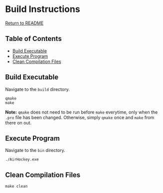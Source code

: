 # Build Instructions
[Return to README](README.md)  

## Table of Contents
+ [Build Executable](#build-executable)
+ [Execute Program](#execute-program)
+ [Clean Compilation Files](#clean-compilation-files)  

## Build Executable
Navigate to the `build` directory.
```
qmake
make
```  
**Note:** `qmake` does not need to be run before `make` everytime, only when the `.pro` file has been changed. Otherwise, simply `qmake` once and `make` from there on out.  

## Execute Program
Navigate to the `bin` directory.
```
./AirHockey.exe
```  

## Clean Compilation Files
```
make clean
```